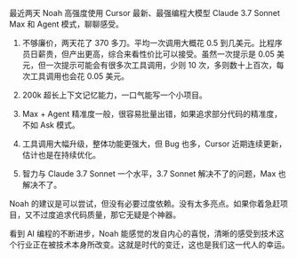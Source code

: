 最近两天 Noah 高强度使用 Cursor 最新、最强编程大模型 Claude 3.7 Sonnet Max 和 Agent 模式，聊聊感受。

1. 不够廉价，两天花了 370 多刀。平均一次调用大概花 0.5 到几美元。比程序员日薪贵，但产出更高，综合来看性价比可以接受。虽然一次提示是 0.05 美元，但一次提示可能会有很多次工具调用，少则 10 次，多则数十上百次，每次工具调用也会花 0.05 美元。

2. 200k 超长上下文记忆能力，一口气能写一个小项目。

3. Max + Agent 精准度一般，很容易批量出错，如果追求部分代码的精准度，不如 Ask 模式。

4. 工具调用大幅升级，整体功能更强大，但 Bug 也多，Cursor 近期连续更新，估计也是在持续优化。

5. 智力与 Claude 3.7 Sonnet 一个水平，3.7 Sonnet 解决不了的问题，Max 也解决不了。

Noah 的建议是可以尝试，但没有必要过度依赖。没有太多亮点。如果你着急赶项目，又不过度追求代码质量，那它无疑是个神器。

看到 AI 编程的不断进步，Noah 能感觉的发自内心的喜悦，清晰的感受到技术这个行业正在被技术本身所改变。这就是时代的变迁，这也是我们这一代人的幸运。
